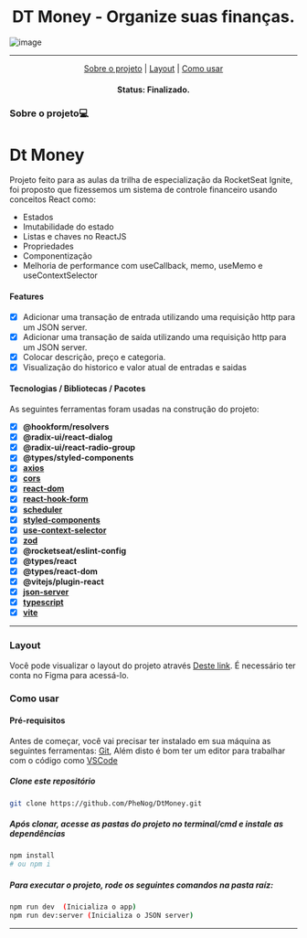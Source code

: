 <h1 align="center">DT Money - Organize suas finanças.</h1>

![image](https://github.com/PheNog/DtMoney/assets/104810112/296791fe-1fee-4de1-98dc-10a7f7729d2b)

---


<p align="center">
 <a href="#sobre-o-projeto">Sobre o projeto</a> |
 <a href="#layout">Layout</a> | 
 <a href="#como-usar">Como usar</a> 
</p>

<h4 align="center">
	 Status: Finalizado.
</h4>
 
### Sobre o projeto💻
# Dt Money
Projeto feito para as aulas da trilha de especialização da RocketSeat Ignite, foi proposto que fizessemos um sistema de controle financeiro usando conceitos React como: 
- Estados
- Imutabilidade do estado
- Listas e chaves no ReactJS
- Propriedades
- Componentização
- Melhoria de performance com useCallback, memo, useMemo e useContextSelector
 
#### Features

- [X] Adicionar uma transação de entrada utilizando uma requisição http para um JSON server.
- [X] Adicionar uma transação de saída utilizando uma requisição http para um JSON server.
- [X] Colocar descrição, preço e categoria.
- [X] Visualização do historico e valor atual de entradas e saidas

#### Tecnologias / Bibliotecas / Pacotes

As seguintes ferramentas foram usadas na construção do projeto:

- [X] **@hookform/resolvers**
- [X] **@radix-ui/react-dialog**
- [X] **@radix-ui/react-radio-group**
- [X] **@types/styled-components**
- [X] [**axios**](https://www.npmjs.com/package/axios)
- [X] [**cors**](https://www.npmjs.com/package/cors)
- [X] [**react-dom**](https://www.npmjs.com/package/react-dom)
- [X] [**react-hook-form**](https://www.npmjs.com/package/react-hook-form)
- [X] [**scheduler**](https://www.npmjs.com/package/scheduler)
- [X] [**styled-components**](https://www.npmjs.com/package/styled-components)
- [X] [**use-context-selector**](https://www.npmjs.com/package/use-context-selector)
- [X] [**zod**](https://www.npmjs.com/package/zod)
- [X] **@rocketseat/eslint-config**
- [X] **@types/react**
- [X] **@types/react-dom**
- [X] **@vitejs/plugin-react**
- [X] [**json-server**](https://www.npmjs.com/package/json-server)
- [X] [**typescript**](https://www.npmjs.com/package/typescript)
- [X] [**vite**](https://www.npmjs.com/package/vite)

___
### Layout
Você pode visualizar o layout do projeto através [Deste link](https://www.figma.com/community/file/1138814493269096792). É necessário ter conta no Figma para acessá-lo.

### Como usar
#### Pré-requisitos

Antes de começar, você vai precisar ter instalado em sua máquina as seguintes ferramentas:
[Git](https://git-scm.com),  Além disto é bom ter um editor para trabalhar com o código como [VSCode](https://code.visualstudio.com/)

##### Clone este repositório
```bash
git clone https://github.com/PheNog/DtMoney.git
```
##### Após clonar, acesse as pastas do projeto no terminal/cmd e instale as dependências
```bash
npm install
# ou npm i
```

##### Para executar o projeto, rode os seguintes comandos na pasta raíz:
```bash
npm run dev  (Inicializa o app)
npm run dev:server (Inicializa o JSON server)
```
___
